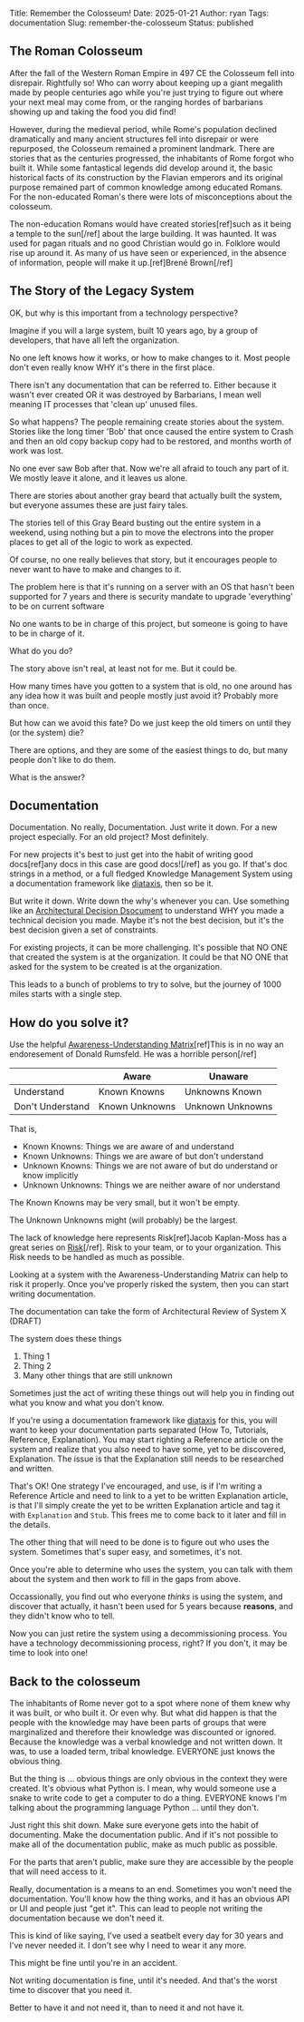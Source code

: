 Title: Remember the Colosseum!
Date: 2025-01-21
Author: ryan
Tags: documentation
Slug: remember-the-colosseum
Status: published

## The Roman Colosseum

After the fall of the Western Roman Empire in 497 CE the Colosseum fell into disrepair. Rightfully so! Who can worry about keeping up a giant megalith made by people centuries ago while you're just trying to figure out where your next meal may come from, or the ranging hordes of barbarians showing up and taking the food you did find!

However, during the medieval period, while Rome's population declined dramatically and many ancient structures fell into disrepair or were repurposed, the Colosseum remained a prominent landmark. There are stories that as the centuries progressed, the inhabitants of Rome forgot who built it.  While some fantastical legends did develop around it, the basic historical facts of its construction by the Flavian emperors and its original purpose remained part of common knowledge among educated Romans. For the non-educated Roman's there were lots of misconceptions about the colosseum.

The non-education Romans would have created stories[ref]such as it being a temple to the sun[/ref] about the large building. It was haunted. It was used for pagan rituals and no good Christian would go in. Folklore would rise up around it. As many of us have seen or experienced, in the absence of information, people will make it up.[ref]Brené Brown[/ref]

## The Story of the Legacy System

OK, but why is this important from a technology perspective?

Imagine if you will a large system, built 10 years ago, by a group of developers, that have all left the organization.

No one left knows how it works, or how to make changes to it. Most people don't even really know WHY it's there in the first place.

There isn't any documentation that can be referred to. Either because it wasn't ever created OR it was destroyed by Barbarians, I mean well meaning IT processes that 'clean up' unused files.

So what happens? The people remaining create stories about the system. Stories like the long timer 'Bob' that once caused the entire system to Crash and then an old copy backup copy had to be restored, and months worth of work was lost.

No one ever saw Bob after that. Now we're all afraid to touch any part of it. We mostly leave it alone, and it leaves us alone.

There are stories about another gray beard that actually built the system, but everyone assumes these are just fairy tales.

The stories tell of this Gray Beard busting out the entire system in a weekend, using nothing but a pin to move the electrons into the proper places to get all of the logic to work as expected.

Of course, no one really believes that story, but it encourages people to never want to have to make and changes to it.

The problem here is that it's running on a server with an OS that hasn't been supported for 7 years and there is security mandate to upgrade 'everything' to be on current software

No one wants to be in charge of this project, but someone is going to have to be in charge of it.

What do you do?

The story above isn't real, at least not for me. But it could be.

How many times have you gotten to a system that is old, no one around has any idea how it was built and people mostly just avoid it? Probably more than once.

But how can we avoid this fate? Do we just keep the old timers on until they (or the system) die?

There are options, and they are some of the easiest things to do, but many people don't like to do them.

What is the answer?

## Documentation

Documentation. No really, Documentation. Just write it down. For a new project especially. For an old project? Most definitely.

For new projects it's best to just get into the habit of writing good docs[ref]any docs in this case are good docs![/ref] as you go. If that's doc strings in a method, or a full fledged Knowledge Management System using a documentation framework like [diataxis](https://diataxis.fr/), then so be it.

But write it down. Write down the why's whenever you can. Use something like an [Architectural Decision Dsocument](https://www.cognitect.com/blog/2011/11/15/documenting-architecture-decisions) to understand WHY you made a technical decision you made. Maybe it's not the best decision, but it's the best decision given a set of constraints.

For existing projects, it can be more challenging. It's possible that NO ONE that created the system is at the organization. It could be that NO ONE that asked for the system to be created is at the organization.

This leads to a bunch of problems to try to solve, but the journey of 1000 miles starts with a single step.

## How do you solve it?

Use the helpful [Awareness-Understanding Matrix](https://en.wikipedia.org/wiki/There_are_unknown_unknowns)[ref]This is in no way an endoresement of Donald Rumsfeld. He was a horrible person[/ref]

| | Aware | Unaware |
| --- | --- |--- |
| Understand | Known Knowns |  Unknowns Known  |
| Don't Understand | Known Unknowns| Unknown Unknowns|

That is,

* Known Knowns: Things we are aware of and understand
* Known Unknowns: Things we are aware of but don't understand
* Unknown Knowns: Things we are not aware of but do understand or know implicitly
* Unknown Unknowns: Things we are neither aware of nor understand

The Known Knowns may be very small, but it won't be empty.

The Unknown Unknowns might (will probably) be the largest.

The lack of knowledge here represents Risk[ref]Jacob Kaplan-Moss has a great series on [Risk](https://jacobian.org/series/risk/)[/ref]. Risk to your team, or to your organization. This Risk needs to be handled as much as possible.

Looking at a system with the Awareness-Understanding Matrix can help to risk it properly. Once you've properly risked the system, then you can start writing documentation.

The documentation can take the form of Architectural Review of System X (DRAFT)

The system does these things

1. Thing 1
2. Thing 2
3. Many other things that are still unknown

Sometimes just the act of writing these things out will help you in finding out what you know and what you don't know.

If you're using a documentation framework like [diataxis](https://diataxis.fr/) for this, you will want to keep your documentation parts separated (How To, Tutorials, Reference, Explanation). You may start righting a Reference article on the system and realize that you also need to have some, yet to be discovered, Explanation. The issue is that the Explanation still needs to be researched and written.

That's OK! One strategy I've encouraged, and use, is if I'm writing a Reference Article and need to link to a yet to be written Explanation article, is that I'll simply create the yet to be written Explanation article and tag it with `Explanation` and `Stub`. This frees me to come back to it later and fill in the details.

The other thing that will need to be done is to figure out who uses the system. Sometimes that's super easy, and sometimes, it's not.

Once you're able to determine who uses the system, you can talk with them about the system and then work to fill in the gaps from above.

Occassionally, you find out who everyone *thinks* is using the system, and discover that actually, it hasn't been used for 5 years because **reasons**, and they didn't know who to tell.

Now you can just retire the system using a decommissioning process. You have a technology decommissioning process, right? If you don't, it may be time to look into one!

## Back to the colosseum

The inhabitants of Rome never got to a spot where none of them knew why it was built, or who built it. Or even why. But what did happen is that the people with the knowledge may have been parts of groups that were marginalized and therefore their knowledge was discounted or ignored. Because the knowledge was a verbal knowledge and not written down. It was, to use a loaded term, tribal knowledge. EVERYONE just knows the obvious thing.

But the thing is ... obvious things are only obvious in the context they were created. It's obvious what Python is. I mean, why would someone use a snake to write code to get a computer to do a thing. EVERYONE knows I'm talking about the programming language Python ... until they don't.

Just right this shit down. Make sure everyone gets into the habit of documenting. Make the documentation public. And if it's not possible to make all of the documentation public, make as much public as possible.

For the parts that aren't public, make sure they are accessible by the people that will need access to it.

Really, documentation is a means to an end. Sometimes you won't need the documentation. You'll know how the thing works, and it has an obvious API or UI and people just "get it". This can lead to people not writing the documentation because we don't need it.

This is kind of like saying, I've used a seatbelt every day for 30 years and I've never needed it. I don't see why I need to wear it any more.

This might be fine until you're in an accident.

Not writing documentation is fine, until it's needed. And that's the worst time to discover that you need it.

Better to have it and not need it, than to need it and not have it.
